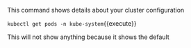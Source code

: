 This command shows details about your cluster configuration

`kubectl get pods -n kube-system`{{execute}}

This will not show anything because it shows the default
